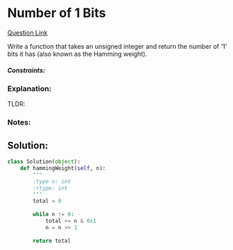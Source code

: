 # Number of 1 Bits  

[Question Link](https://leetcode.com/problems/number-of-1-bits/)  

Write a function that takes an unsigned integer and return the number of '1' bits it has (also known as the Hamming weight).  

##### Constraints:

### Explanation:
TLDR: 

### Notes:


## Solution:
```Python
class Solution(object):
    def hammingWeight(self, n):
        """
        :type n: int
        :rtype: int
        """
        total = 0
        
        while n != 0:
            total += n & 0x1
            n = n >> 1
        
        return total
```